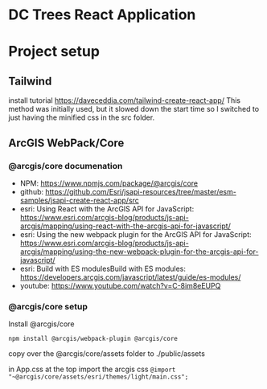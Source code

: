 # DC Trees React Application

# Project setup

## Tailwind
install tutorial https://daveceddia.com/tailwind-create-react-app/
This method was initially used, but it slowed down the start time so I switched to just having the minified css in the src folder.

## ArcGIS WebPack/Core
### @arcgis/core documenation
- NPM: https://www.npmjs.com/package/@arcgis/core
- github: https://github.com/Esri/jsapi-resources/tree/master/esm-samples/jsapi-create-react-app/src
- esri: Using React with the ArcGIS API for JavaScript: https://www.esri.com/arcgis-blog/products/js-api-arcgis/mapping/using-react-with-the-arcgis-api-for-javascript/
- esri: Using the new webpack plugin for the ArcGIS API for JavaScript: https://www.esri.com/arcgis-blog/products/js-api-arcgis/mapping/using-the-new-webpack-plugin-for-the-arcgis-api-for-javascript/
- esri: Build with ES modulesBuild with ES modules: https://developers.arcgis.com/javascript/latest/guide/es-modules/
- youtube: https://www.youtube.com/watch?v=C-8im8eEUPQ

### @arcgis/core setup
Install @arcgis/core

 `npm install @arcgis/webpack-plugin @arcgis/core`
 
 copy over the @arcgis/core/assets folder to ./public/assets

in App.css at the top import the arcgis css
`@import "~@arcgis/core/assets/esri/themes/light/main.css";`
